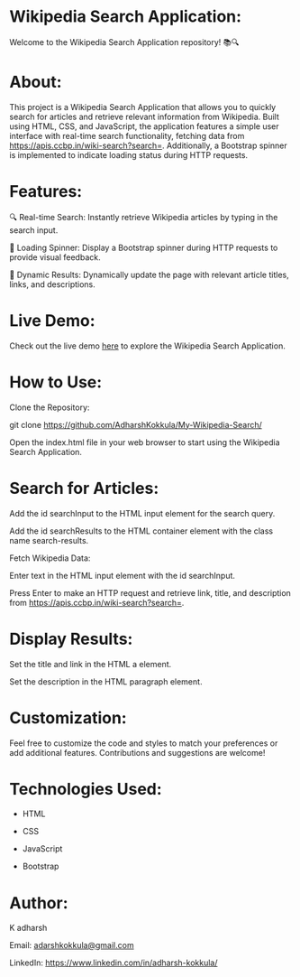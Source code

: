 # Wikipedia Search Application:

Welcome to the Wikipedia Search Application repository! 📚🔍

# About:

This project is a Wikipedia Search Application that allows you to quickly search for articles and retrieve relevant information from Wikipedia. Built using HTML, CSS, and JavaScript, the application features a simple user interface with real-time search functionality, fetching data from https://apis.ccbp.in/wiki-search?search=. Additionally, a Bootstrap spinner is implemented to indicate loading status during HTTP requests.


# Features:

🔍 Real-time Search: Instantly retrieve Wikipedia articles by typing in the search input.

🔄 Loading Spinner: Display a Bootstrap spinner during HTTP requests to provide visual feedback.

📖 Dynamic Results: Dynamically update the page with relevant article titles, links, and descriptions.

# Live Demo:
Check out the live demo [here](https://github.com/AdharshKokkula/My-Wikipedia-Search/) to explore the Wikipedia Search Application.

# How to Use:

Clone the Repository:

git clone https://github.com/AdharshKokkula/My-Wikipedia-Search/

Open the index.html file in your web browser to start using the Wikipedia Search Application.

# Search for Articles:

Add the id searchInput to the HTML input element for the search query.

Add the id searchResults to the HTML container element with the class name search-results.

Fetch Wikipedia Data:

Enter text in the HTML input element with the id searchInput.

Press Enter to make an HTTP request and retrieve link, title, and description from https://apis.ccbp.in/wiki-search?search=.


# Display Results:

Set the title and link in the HTML a element.

Set the description in the HTML paragraph element.

# Customization:

Feel free to customize the code and styles to match your preferences or add additional features. Contributions and suggestions are welcome!

# Technologies Used:

- HTML

- CSS

- JavaScript

- Bootstrap


# Author:

K adharsh

Email: adarshkokkula@gmail.com

LinkedIn: https://www.linkedin.com/in/adharsh-kokkula/
